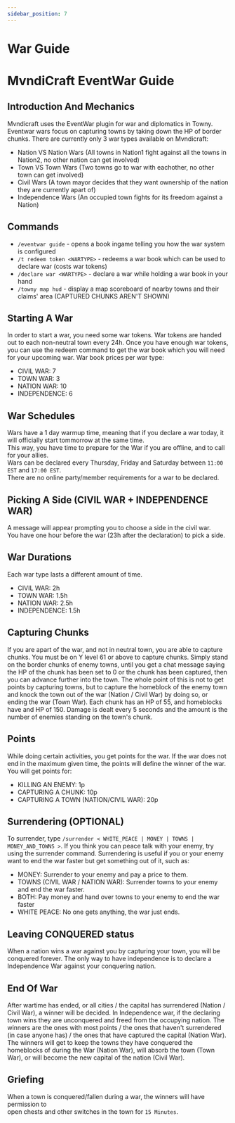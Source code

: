 ```yaml
---
sidebar_position: 7
---
```


# War Guide

# MvndiCraft EventWar Guide

## Introduction And Mechanics

Mvndicraft uses the EventWar plugin for war and diplomatics in Towny.
Eventwar wars focus on capturing towns by taking down the HP of border chunks.
There are currently only 3 war types available on Mvndicraft:

- Nation VS Nation Wars (All towns in Nation1 fight against all the towns in Nation2, no other nation can get involved)
- Town VS Town Wars (Two towns go to war with eachother, no other town can get involved)
- Civil Wars (A town mayor decides that they want ownership of the nation they are currently apart of)
- Independence Wars (An occupied town fights for its freedom against a Nation)

## Commands

- `/eventwar guide` - opens a book ingame telling you how the war system is configured
- `/t redeem token <WARTYPE>` - redeems a war book which can be used to declare war (costs war tokens)
- `/declare war <WARTYPE>` - declare a war while holding a war book in your hand
- `/towny map hud` - display a map scoreboard of nearby towns and their claims' area (CAPTURED CHUNKS AREN'T SHOWN)

## Starting A War

In order to start a war, you need some war tokens. War tokens are handed out to each non-neutral town every 24h.
Once you have enough war tokens, you can use the redeem command to get the war book which you will need for your upcoming war.
War book prices per war type:

- CIVIL WAR: 7
- TOWN WAR: 3
- NATION WAR: 10
- INDEPENDENCE: 6

## War Schedules

Wars have a 1 day warmup time, meaning that if you declare a war today, it will officially start tommorrow at the same time. <br/>
This way, you have time to prepare for the War if you are offline, and to call for your allies. <br/>
Wars can be declared every Thursday, Friday and Saturday between `11:00 EST` and `17:00 EST`. <br/>
There are no online party/member requirements for a war to be declared. <br/>

## Picking A Side (CIVIL WAR + INDEPENDENCE WAR)

A message will appear prompting you to choose a side in the civil war. <br/>
You have one hour before the war (23h after the declaration) to pick a side.

## War Durations

Each war type lasts a different amount of time.

- CIVIL WAR: 2h
- TOWN WAR: 1.5h
- NATION WAR: 2.5h
- INDEPENDENCE: 1.5h

## Capturing Chunks

If you are apart of the war, and not in neutral town, you are able to capture chunks.
You must be on Y level 61 or above to capture chunks.
Simply stand on the border chunks of enemy towns, until you get a chat message saying the HP of the chunk has been set to 0 or the chunk has been captured, then you can advance further into the town.
The whole point of this is not to get points by capturing towns, but to capture the homeblock of the enemy town and knock the town out of the war (Nation / Civil War) by doing so, or ending the war (Town War).
Each chunk has an HP of 55, and homeblocks have and HP of 150. Damage is dealt every 5 seconds and the amount is the number of enemies standing on the town's chunk.

## Points

While doing certain activities, you get points for the war. If the war does not end in the maximum given time, the points will define the winner of the war. You will get points for:

- KILLING AN ENEMY: 1p
- CAPTURING A CHUNK: 10p
- CAPTURING A TOWN (NATION/CIVIL WAR): 20p

## Surrendering (OPTIONAL)

To surrender, type `/surrender < WHITE_PEACE | MONEY | TOWNS | MONEY_AND_TOWNS >`.
If you think you can peace talk with your enemy, try using the surrender command. Surrendering is useful if you or your enemy want to end the war faster but get something out of it, such as:

- MONEY: Surrender to your enemy and pay a price to them.
- TOWNS (CIVIL WAR / NATION WAR): Surrender towns to your enemy and end the war faster.
- BOTH: Pay money and hand over towns to your enemy to end the war faster
- WHITE PEACE: No one gets anything, the war just ends.

## Leaving CONQUERED status

When a nation wins a war against you by capturing your town, you will be conquered forever. The only way to have independence is to declare a Independence War against your conquering nation.

## End Of War

After wartime has ended, or all cities / the capital has surrendered (Nation / Civil War), a winner will be decided.
In Independence war, if the declaring town wins they are unconquered and freed from the occupying nation.
The winners are the ones with most points / the ones that haven't surrendered (in case anyone has) / the ones that have captured the capital (Nation War). The winners will get to keep the towns they have conquered the homeblocks of during the War (Nation War), will absorb the town (Town War), or will become the new capital of the nation (Civil War).

## Griefing

When a town is conquered/fallen during a war, the winners will have permission to <br/>
open chests and other switches in the town for `15 Minutes`.
